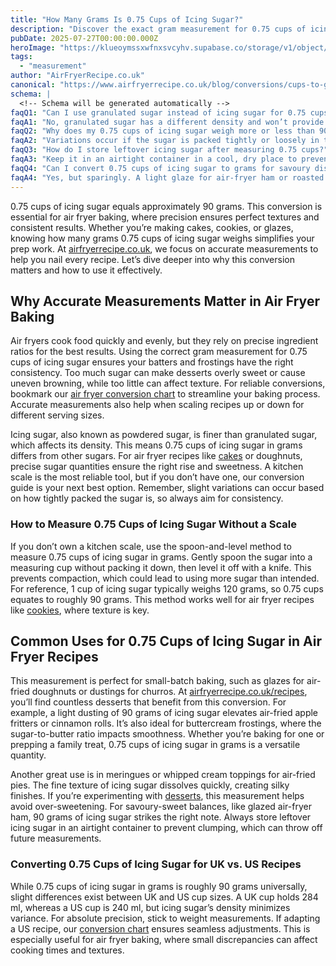 ```yaml
---
title: "How Many Grams Is 0.75 Cups of Icing Sugar?"
description: "Discover the exact gram measurement for 0.75 cups of icing sugar with our easy conversion guide—perfect for air fryer baking!"
pubDate: 2025-07-27T00:00:00.000Z
heroImage: "https://klueoymssxwfnxsvcyhv.supabase.co/storage/v1/object/public/Shmucket/how-many-grams-is-0-75-cups-of-icing-sugar.webp"
tags:
  - "measurement"
author: "AirFryerRecipe.co.uk"
canonical: "https://www.airfryerrecipe.co.uk/blog/conversions/cups-to-grams/how-many-grams-is-0-75-cups-of-icing-sugar"
schema: |
  <!-- Schema will be generated automatically -->
faqQ1: "Can I use granulated sugar instead of icing sugar for 0.75 cups in grams?"
faqA1: "No, granulated sugar has a different density and won’t provide the same texture or dissolve as easily. For air fryer recipes, icing sugar’s fineness is key for smooth frostings and even browning. If substituting, blend granulated sugar into a powder first."
faqQ2: "Why does my 0.75 cups of icing sugar weigh more or less than 90 grams?"
faqA2: "Variations occur if the sugar is packed tightly or loosely in the cup. Always use the spoon-and-level method for consistency. Humidity can also cause clumping, affecting weight. For accuracy, a kitchen scale is best."
faqQ3: "How do I store leftover icing sugar after measuring 0.75 cups?"
faqA3: "Keep it in an airtight container in a cool, dry place to prevent moisture absorption. Clumped sugar can be sifted before reuse. Proper storage ensures your next 0.75 cups of icing sugar in grams remains precise."
faqQ4: "Can I convert 0.75 cups of icing sugar to grams for savoury dishes?"
faqA4: "Yes, but sparingly. A light glaze for air-fryer ham or roasted veggies benefits from 90 grams of icing sugar. Balance it with acidic ingredients like vinegar or citrus to avoid overpowering sweetness."
---
```

<p>0.75 cups of icing sugar equals approximately 90 grams. This conversion is essential for air fryer baking, where precision ensures perfect textures and consistent results. Whether you’re making cakes, cookies, or glazes, knowing how many grams 0.75 cups of icing sugar weighs simplifies your prep work. At <a href=https://www.airfryerrecipe.co.uk/>airfryerrecipe.co.uk</a>, we focus on accurate measurements to help you nail every recipe. Let’s dive deeper into why this conversion matters and how to use it effectively.</p>  

<h2>Why Accurate Measurements Matter in Air Fryer Baking</h2>  
<p>Air fryers cook food quickly and evenly, but they rely on precise ingredient ratios for the best results. Using the correct gram measurement for 0.75 cups of icing sugar ensures your batters and frostings have the right consistency. Too much sugar can make desserts overly sweet or cause uneven browning, while too little can affect texture. For reliable conversions, bookmark our <a href=https://www.airfryerrecipe.co.uk/air-fryer-conversion-chart>air fryer conversion chart</a> to streamline your baking process. Accurate measurements also help when scaling recipes up or down for different serving sizes.</p>  

<p>Icing sugar, also known as powdered sugar, is finer than granulated sugar, which affects its density. This means 0.75 cups of icing sugar in grams differs from other sugars. For air fryer recipes like <a href=https://www.airfryerrecipe.co.uk/recipe-category/cakes>cakes</a> or doughnuts, precise sugar quantities ensure the right rise and sweetness. A kitchen scale is the most reliable tool, but if you don’t have one, our conversion guide is your next best option. Remember, slight variations can occur based on how tightly packed the sugar is, so always aim for consistency.</p>  

<h3>How to Measure 0.75 Cups of Icing Sugar Without a Scale</h3>  
<p>If you don’t own a kitchen scale, use the spoon-and-level method to measure 0.75 cups of icing sugar in grams. Gently spoon the sugar into a measuring cup without packing it down, then level it off with a knife. This prevents compaction, which could lead to using more sugar than intended. For reference, 1 cup of icing sugar typically weighs 120 grams, so 0.75 cups equates to roughly 90 grams. This method works well for air fryer recipes like <a href=https://www.airfryerrecipe.co.uk/recipe-category/cookies>cookies</a>, where texture is key.</p>  

<h2>Common Uses for 0.75 Cups of Icing Sugar in Air Fryer Recipes</h2>  
<p>This measurement is perfect for small-batch baking, such as glazes for air-fried doughnuts or dustings for churros. At <a href=https://www.airfryerrecipe.co.uk/recipes>airfryerrecipe.co.uk/recipes</a>, you’ll find countless desserts that benefit from this conversion. For example, a light dusting of 90 grams of icing sugar elevates air-fried apple fritters or cinnamon rolls. It’s also ideal for buttercream frostings, where the sugar-to-butter ratio impacts smoothness. Whether you’re baking for one or prepping a family treat, 0.75 cups of icing sugar in grams is a versatile quantity.</p>  

<p>Another great use is in meringues or whipped cream toppings for air-fried pies. The fine texture of icing sugar dissolves quickly, creating silky finishes. If you’re experimenting with <a href=https://www.airfryerrecipe.co.uk/recipe-category/dessert>desserts</a>, this measurement helps avoid over-sweetening. For savoury-sweet balances, like glazed air-fryer ham, 90 grams of icing sugar strikes the right note. Always store leftover icing sugar in an airtight container to prevent clumping, which can throw off future measurements.</p>  

<h3>Converting 0.75 Cups of Icing Sugar for UK vs. US Recipes</h3>  
<p>While 0.75 cups of icing sugar in grams is roughly 90 grams universally, slight differences exist between UK and US cup sizes. A UK cup holds 284 ml, whereas a US cup is 240 ml, but icing sugar’s density minimizes variance. For absolute precision, stick to weight measurements. If adapting a US recipe, our <a href=https://www.airfryerrecipe.co.uk/air-fryer-conversion-chart>conversion chart</a> ensures seamless adjustments. This is especially useful for air fryer baking, where small discrepancies can affect cooking times and textures.</p>
